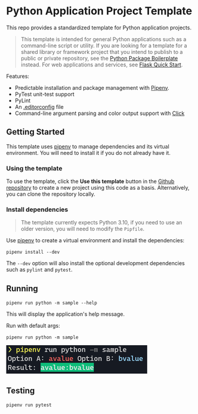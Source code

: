 Python Application Project Template
===================================

This repo provides a standardized template for Python application projects.

> This template is intended for general Python applications such as a command-line script or utility. If you are looking for a template for a shared library or framework project that you intend to publish to a public or private repository, see the [Python Package Boilerplate](https://github.com/keathmilligan/python-boilerplate) instead. For web applications and services, see [Flask Quick Start](https://github.com/keathmilligan/flask-quickstart).

Features:
* Predictable installation and package management with [Pipenv](https://pipenv.pypa.io/en/latest/).
* PyTest unit-test support
* PyLint
* An [.editorconfig](http://editorconfig.org/) file
* Command-line argument parsing and color output support with [Click](https://click.palletsprojects.com/en/8.0.x/)

## Getting Started

This template uses [pipenv](https://pipenv.pypa.io/en/latest/) to manage dependencies and its virtual environment. You will need to install it if you do not already have it.

### Using the template

To use the template, click the **Use this template** button in the [Github repository](https://github.com/keathmilligan/python-app-template) to create a new project using this code as a basis. Alternatively, you can clone the repository locally.

### Install dependencies

> The template currently expects Python 3.10, if you need to use an older version, you will need to modify the `Pipfile`.

Use [pipenv](https://pipenv.pypa.io/en/latest/) to create a virtual environment and install the dependencies:

```
pipenv install --dev
```

The `--dev` option will also install the optional development dependencies such as `pylint` and `pytest`.

## Running

```
pipenv run python -m sample --help
```

This will display the application's help message.

Run with default args:

```
pipenv run python -m sample
```

![sample output](/docs/images/output.png)

## Testing

```
pipenv run pytest
```
